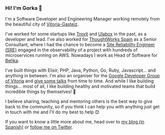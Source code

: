 ### Hi! I'm Gorka 👋

I'm a Software Developer and Engineering Manager working remotely from the beautiful city of [Vitoria-Gasteiz](https://www.vitoria-gasteiz.org/we001/was/we001Action.do?idioma=en&accionWe001=ficha&accion=turismo).

I've worked for some startups like [Trovit](https://trovit.com) and [Ulabox](https://ulabox.com) in the past, as a developer and lead. I've also worked for [ThoughtWorks Spain](https://www.thoughtworks.com/locations/spain) as a Senior Consultant, where I had the chance to become a [Site Reliability Engineer (SRE)](https://landing.google.com/sre/) engaged in the observability of a project with hundreds of microservices running on AWS. Nowadays I work as Head of Software for [Betika](https://www.betika.com/).

I've built things with Elixir, PHP, Java, Python, Go, Ruby, Javascript... and anything in between. I'm also an organiser for the [Google Developer Group of Vitoria](https://www.meetup.com/es-ES/GDG-Vitoria/) and [give some talks](https://speakerdeck.com/gorkaio/site-reliability-engineering) from time to time. And while I like building things... most of all, I like building healthy and motivated teams that build incredible things by themselves! 🚀

I believe sharing, teaching and mentoring others is the best way to give back to the community, so if you think I can help you with anything just get in touch with me and I'll do my best to help 😊

If you want to know a little more about me, head over to [my blog (in Spanish)](https://gorka.io) or [follow me on Twitter](https://twitter.com/gorkaio).
